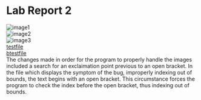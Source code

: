 # Lab Report 2

![image1](https://github.com/frankged/cse15l-lab-reports/blob/main/Screen%20Shot%202022-01-28%20at%205.00.08%20PM.png) <br/>
![image2](https://github.com/frankged/cse15l-lab-reports/blob/main/Screen%20Shot%202022-01-28%20at%205.00.17%20PM.png) <br/>
![image3](https://github.com/frankged/cse15l-lab-reports/blob/main/Screen%20Shot%202022-01-28%20at%205.00.37%20PM.png) <br/>
[testfile](https://github.com/frankged/cse15l-lab-reports/blob/main/image-test.md) <br/>
[btestfile](https://github.com/frankged/cse15l-lab-reports/blob/main/breaking-test.md) <br/>
The changes made in order for the program to properly handle the images included a search for an exclaimation point previous to an open bracket.
In the file which displays the symptom of the bug, improperly indexing out of bounds, the text begins with an open bracket.
This circumstance forces the program to check the index before the open bracket, thus indexing out of bounds.
